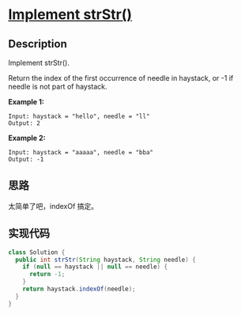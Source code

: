 # [Implement strStr()][title]

## Description

Implement strStr().

Return the index of the first occurrence of needle in haystack, or -1 if needle is not part of haystack.

**Example 1:**

```
Input: haystack = "hello", needle = "ll"
Output: 2
```

**Example 2:**

```
Input: haystack = "aaaaa", needle = "bba"
Output: -1
```

## 思路

太简单了吧，indexOf 搞定。

## 实现代码

```java
class Solution {
  public int strStr(String haystack, String needle) {
    if (null == haystack || null == needle) {
      return -1;
    }
    return haystack.indexOf(needle);
  }
}
```

[title]: https://leetcode.com/problems/implement-strstr

